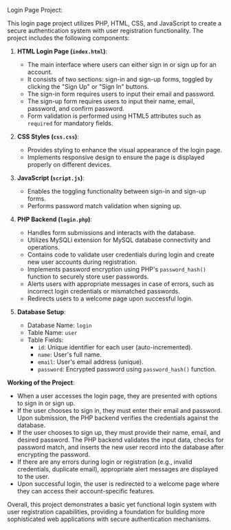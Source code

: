 Login Page Project:

This login page project utilizes PHP, HTML, CSS, and JavaScript to create a secure authentication system with user registration functionality. The project includes the following components:

1. **HTML Login Page (`index.html`)**:
   - The main interface where users can either sign in or sign up for an account.
   - It consists of two sections: sign-in and sign-up forms, toggled by clicking the "Sign Up" or "Sign In" buttons.
   - The sign-in form requires users to input their email and password.
   - The sign-up form requires users to input their name, email, password, and confirm password.
   - Form validation is performed using HTML5 attributes such as `required` for mandatory fields.

2. **CSS Styles (`css.css`)**:
   - Provides styling to enhance the visual appearance of the login page.
   - Implements responsive design to ensure the page is displayed properly on different devices.

3. **JavaScript (`script.js`)**:
   - Enables the toggling functionality between sign-in and sign-up forms.
   - Performs password match validation when signing up.

4. **PHP Backend (`login.php`)**:
   - Handles form submissions and interacts with the database.
   - Utilizes MySQLi extension for MySQL database connectivity and operations.
   - Contains code to validate user credentials during login and create new user accounts during registration.
   - Implements password encryption using PHP's `password_hash()` function to securely store user passwords.
   - Alerts users with appropriate messages in case of errors, such as incorrect login credentials or mismatched passwords.
   - Redirects users to a welcome page upon successful login.

5. **Database Setup**:
   - Database Name: `login`
   - Table Name: `user`
   - Table Fields:
     - `id`: Unique identifier for each user (auto-incremented).
     - `name`: User's full name.
     - `email`: User's email address (unique).
     - `password`: Encrypted password using `password_hash()` function.

**Working of the Project**:
- When a user accesses the login page, they are presented with options to sign in or sign up.
- If the user chooses to sign in, they must enter their email and password. Upon submission, the PHP backend verifies the credentials against the database.
- If the user chooses to sign up, they must provide their name, email, and desired password. The PHP backend validates the input data, checks for password match, and inserts the new user record into the database after encrypting the password.
- If there are any errors during login or registration (e.g., invalid credentials, duplicate email), appropriate alert messages are displayed to the user.
- Upon successful login, the user is redirected to a welcome page where they can access their account-specific features.
  
Overall, this project demonstrates a basic yet functional login system with user registration capabilities, providing a foundation for building more sophisticated web applications with secure authentication mechanisms.
